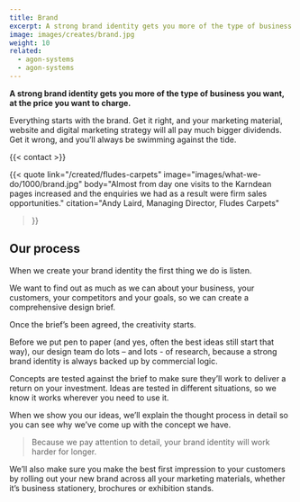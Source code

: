 ```yaml
---
title: Brand
excerpt: A strong brand identity gets you more of the type of business you want, at the price you want to charge.
image: images/creates/brand.jpg
weight: 10
related: 
  - agon-systems
  - agon-systems
---
```



**A strong brand identity gets you more of the type of business you want, at the price you want to charge.**

Everything starts with the brand. Get it right, and your marketing material, website and digital marketing strategy will all pay much bigger dividends. Get it wrong, and you’ll always be swimming against the tide.

{{< contact >}}

{{< quote
	link="/created/fludes-carpets"
	image="images/what-we-do/1000/brand.jpg"
	body="Almost from day one visits to the Karndean pages increased and the enquiries we had as a result were firm sales opportunities."
	citation="Andy Laird, Managing Director, Fludes Carpets"
>}}

## Our process

When we create your brand identity the first thing we do is listen.

We want to find out as much as we can about your business, your customers, your competitors and your goals, so we can create a comprehensive design brief.

Once the brief’s been agreed, the creativity starts.

Before we put pen to paper (and yes, often the best ideas still start that way), our design team do lots – and lots - of research, because a strong brand identity is always backed up by commercial logic.

Concepts are tested against the brief to make sure they’ll work to deliver a return on your investment. Ideas are tested in different situations, so we know it works wherever you need to use it.

When we show you our ideas, we’ll explain the thought process in detail so you can see why we’ve come up with the concept we have.

> Because we pay attention to detail, your brand identity will work harder for longer.

We’ll also make sure you make the best first impression to your customers by rolling out your new brand across all your marketing materials, whether it’s business stationery, brochures or exhibition stands.
